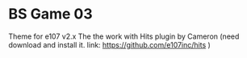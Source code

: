# BS Game 03
Theme for e107 v2.x
The the work with Hits plugin by Cameron (need download and install it. link: https://github.com/e107inc/hits )
